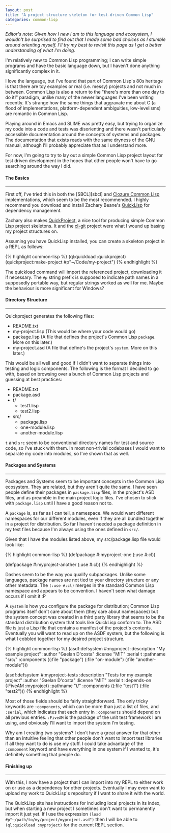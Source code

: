 ```yaml
---
layout: post
title: "A project structure skeleton for test-driven Common Lisp"
categories: common-lisp
---
```


*Editor's note: Given how I new I am to this language and ecosystem, I wouldn't be surprised to find out that I made some bad choices as I stumble around orienting myself. I'll try my best to revisit this page as I get a better understanding of what I'm doing.*

I'm relatively new to Common Lisp programming; I can write simple programs and have the basic language down, but I haven't done anything significantly complex in it.

I love the language, but I've found that part of Common Lisp's 80s heritage is that there are toy examples or real (i.e. messy) projects and not much in between. Common Lisp is also a return to the "there's more than one day to do it!" paradigm, unlike many of the newer languages I've been writing recently. It's strange how the same things that aggravate me about C (a flood of implementations, platform-dependent ambiguities, low-levelisms) are romantic in Common Lisp.

Playing around in Emacs and SLIME was pretty easy, but trying to organize my code into a code and tests was disorienting and there wasn't particularly accessible documentation around the concepts of systems and packages. The documentation that exists reads with the same dryness of the GNU manual, although I'll probably appreciate that as I understand more.

For now, I'm going to try to lay out a simple Common Lisp project layout for test driven development in the hopes that other people won't have to go searching around the way I did.



#### The Basics
---

First off, I've tried this in both the [SBCL][sbcl] and [Clozure Common Lisp][ccl] implementations, which seem to be the most recommended. I highly recommend you download and install Zachary Beane's [QuickLisp][ql] for dependency management.

Zachary also makes [QuickProject][qp], a nice tool for producing simple Common Lisp project skeletons. It and the [cl-git][cl-git] project were what I wound up basing my project structures on.

Assuming you have QuickLisp installed, you can create a skeleton project in a REPL as follows:

{% highlight common-lisp %}
(ql:quickload :quickproject)
(quickproject:make-project #p"~/Code/my-project")
{% endhighlight %}

The quickload command will import the referenced project, downloading it if necessary. The `#p` string prefix is supposed to indicate path names in a supposedly portable way, but regular strings worked as well for me. Maybe the behaviour is more significant for Windows?

#### Directory Structure
---

Quickproject generates the following files:

* README.txt
* my-project.lisp (This would be where your code would go)
* package.lisp (A file that defines the project's Common Lisp `package`. More on this later.)
* my-project.asd (A file that define's the project's `system`. More on this later.)

This would be all well and good if I didn't want to separate things into testing and logic components. The following is the format I decided to go with, based on browsing over a bunch of Common Lisp projects and guessing at best practices:

* README.txt
* package.asd
* t/
  * test1.lisp
  * test2.lisp
* src/
  * package.lisp
  * one-module.lisp
  * another-module.lisp

`t` and `src` seem to be conventional directory names for test and source code, so I've stuck with them. In most non-trivial codebases I would want to separate my code into modules, so I've shown that as well.

#### Packages and Systems
---

Packages and Systems seem to be important concepts in the Common Lisp ecosystem. They are related, but they aren't quite the same. I have seen people define their packages in `package.lisp` files, in the project's ASD files, and as preamble in the main project logic files. I've chosen to stick with `package.lisp` until I have a good reason not to.

A `package` is, as far as I can tell, a namespace. We would want different namespaces for our different modules, even if they are all bundled together in a project for distribution. So far I haven't needed a package definition in my test files because I'm always using the ones defined in `src/`.

Given that I have the modules listed above, my src/package.lisp file would look like:

{% highlight common-lisp %}
(defpackage #:myproject-one
  (:use #:cl))

(defpackage #:myproject-another
  (:use #:cl))
{% endhighlight %}

Dashes seem to be the way you qualify subpackages. Unlike some languages, package names are not tied to your directory structure or any other metadata. The `(:use #:cl)` merges in the standard Common Lisp namespace and appears to be convention. I haven't seen what damage occurs if I omit it :P


A `system` is how you configure the package for distribution; Common Lisp programs itself don't care about them (they care about namespaces) but the system concept was created in a third party library that seems to be the standard distribution system that tools like QuickLisp conform to. The ASD file is just a Lisp file that contains a manifest of the project's contents. Eventually you will want to read up on the ASDF system, but the following is what I cobbled together for my desired project structure.

{% highlight common-lisp %}
(asdf:defsystem #:myproject
  :description "My example project"
  :author "Gaelan D'costa"
  :license "MIT"
  :serial t
  :pathname "src/"
  :components ((:file "package")
               (:file "on-module")
               (:file "another-module")))

(asdf:defsystem #:myproject-tests
  :description "Tests for my example project"
  :author "Gaelan D'costa"
  :license "MIT"
  :serial t
  :depends-on (:FiveAM :myproject)
  :pathname "t/"
  :components ((:file "test1")
               (:file "test2")))
{% endhighlight %}

Most of those fields should be fairly straightforward. The only tricky keywords are `:components`, which can be more than just a list of files, and `:serial`, which indicates that each entry in `:components` should depend on all previous entries. `:FiveAM` is the package of the unit test framework I am using, and obviously I'll want to import the system I'm testing.

Why am I creating two systems? I don't have a great answer for that other than an intuitive feeling that other people don't want to import test libraries if all they want to do is use my stuff. I could take advantage of the `:component` keyword and have everything in one system if I wanted to, it's definitely something that people do.

#### Finishing up
---

With this, I now have a project that I can import into my REPL to either work on or use as a dependency for other projects. Eventually I may even want to upload my work to QuickLisp's repository if I want to share it with the world.

The QuickLisp site has instructions for including local projects in its index, but when starting a new project I sometimes don't want to permanently import it just yet. If I use the expression `(load #p"~/path/to/my/project/myproject.asd")` then I will be able to `(ql:quickload :myproject)` for the current REPL section.

[ql]: http://http://www.quicklisp.org/
[qp]: https://github.com/xach/quickproject
[cl-git]: https://github.com/russell/cl-git/
[ccl]: http://ccl.clozure.com/
[sbcp]: http://www.sbcl.org/
